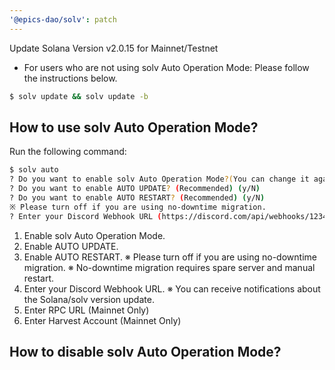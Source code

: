 ```yaml
---
'@epics-dao/solv': patch
---
```


Update Solana Version v2.0.15 for Mainnet/Testnet

- For users who are not using solv Auto Operation Mode: Please follow the instructions below.

```bash
$ solv update && solv update -b
```

## How to use solv Auto Operation Mode?

Run the following command:

```bash
$ solv auto
? Do you want to enable solv Auto Operation Mode?(You can change it again) (y/N)
? Do you want to enable AUTO UPDATE? (Recommended) (y/N)
? Do you want to enable AUTO RESTART? (Recommended) (y/N)
※ Please turn off if you are using no-downtime migration.
? Enter your Discord Webhook URL (https://discord.com/api/webhooks/1234)
```

1.  Enable solv Auto Operation Mode.
2.  Enable AUTO UPDATE.
3.  Enable AUTO RESTART.
    ※ Please turn off if you are using no-downtime migration.
    ※ No-downtime migration requires spare server and manual restart.
4.  Enter your Discord Webhook URL.
    ※ You can receive notifications about the Solana/solv version update.
5.  Enter RPC URL (Mainnet Only)
6.  Enter Harvest Account (Mainnet Only)

## How to disable solv Auto Operation Mode?
